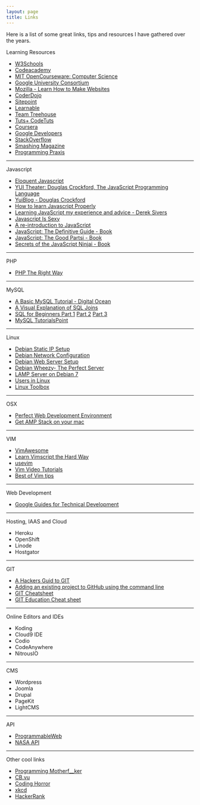 ```yaml
---
layout: page
title: Links
---
```


Here is a list of some great links, tips and resources I have gathered over
the years.

Learning Resources

* [W3Schools](http://www.w3schools.com/)
* [Codeacademy](http://www.codecademy.com/)
* [MIT OpenCourseware: Computer Science](http://ocw.mit.edu/courses/electrical-engineering-and-computer-science)
* [Google University Consortium](https://developers.google.com/university/)
* [Mozilla - Learn How to Make Websites](https://developer.mozilla.org/en-US/learn)
* [CoderDojo](http://coderdojo.com/)
* [Sitepoint](http://www.sitepoint.com)
* [Learnable](http://www.learnable.com)
* [Team Treehouse](http://teamtreehouse.com)
* [Tuts+ CodeTuts](http://code.tutsplus.com)
* [Coursera](https://www.coursera.org/)
* [Google Developers](https://developers.google.com/)
* [StackOverflow](http://stackoverflow.com/)
* [Smashing Magazine](http://coding.smashingmagazine.com/)
* [Programming Praxis](http://programmingpraxis.com/)

---

Javascript

* [Eloquent Javascript](http://eloquentjavascript.net/)
* [YUI Theater: Douglas Crockford, The JavaScript Programming Language](http://www.yuiblog.com/blog/2007/01/24/video-crockford-tjpl)
* [YuiBlog - Douglas Crockford](http://yuiblog.com/crockford)
* [How to learn Javascript Properly](http://javascriptissexy.com/how-to-learn-javascript-properly)
* [Learning JavaScript my experience and advice - Derek Sivers](http://sivers.org/learn-js)
* [Javascript Is Sexy](http://javascriptissexy.com)
* [A re-introduction to JavaScript](https://developer.mozilla.org/en-US/docs/Web/JavaScript/A_re-introduction_to_JavaScript)
* [JavaScript: The Definitive Guide - Book](http://shop.oreilly.com/product/9780596000486.do)
* [JavaScript: The Good Partsi - Book](http://shop.oreilly.com/product/9780596517748.do)
* [Secrets of the JavaScript Ninjai - Book](http://jsninja.com/)

---

PHP

* [PHP The Right Way](http://www.phptherightway.com)

---

MySQL

* [A Basic MySQL Tutorial - Digital Ocean](https://www.digitalocean.com/community/tutorials/a-basic-mysql-tutorial)
* [A Visual Explanation of SQL Joins](http://blog.codinghorror.com/a-visual-explanation-of-sql-joins/)
* [SQL for Beginners Part 1](http://code.tutsplus.com/tutorials/sql-for-beginners--net-8200) [Part 2](http://code.tutsplus.com/tutorials/sql-for-beginners-part-1--net-8274) [Part 3](http://code.tutsplus.com/articles/sql-for-beginners-part-3-database-relationships--net-8561)
* [MySQL TutorialsPoint](http://www.tutorialspoint.com/mysql/index.htm)

---

Linux

* [Debian Static IP Setup](https://www.howtoforge.com/debian-static-ip-address)
* [Debian Network Configuration](https://wiki.debian.org/NetworkConfiguration)
* [Debian Web Server Setup](http://www.pontikis.net/blog/debian-wheezy-web-server-setup)
* [Debian Wheezy- The Perfect Server](https://www.howtoforge.com/perfect-server-debian-wheezy-apache2-bind-dovecot-ispconfig-3)
* [LAMP Server on Debian 7](https://www.linode.com/docs/websites/lamp/lamp-server-on-debian-7-wheezy)
* [Users in Linux](https://www.digitalocean.com/community/tutorials/how-to-add-delete-and-grant-sudo-privileges-to-users-on-a-debian-vps)
* [Linux Toolbox](http://cb.vu/unixtoolbox.xhtml)

---

OSX

* [Perfect Web Development Environment](http://mallinson.ca/osx-web-development/)
* [Get AMP Stack on your mac](http://coolestguidesontheplanet.com/get-apache-mysql-php-phpmyadmin-working-osx-10-9-mavericks/)

---

VIM

* [VimAwesome](http://vimawesome.com/)
* [Learn Vimscript the Hard Way](http://learnvimscriptthehardway.stevelosh.com/)
* [usevim](http://usevim.com/)
* [Vim Video Tutorials](http://derekwyatt.org/vim/tutorials/)
* [Best of Vim tips](http://zzapper.co.uk/vimtips.html)

---

Web Development

* [Google Guides for Technical Development](http://www.google.com/edu/tools-and-solutions/guide-for-technical-development/index.html)

---

Hosting, IAAS and Cloud

* Heroku
* OpenShift
* Linode
* Hostgator

---

GIT

* [A Hackers Guid to GIT](https://wildlyinaccurate.com/a-hackers-guide-to-git)
* [Adding an existing project to GitHub using the command line](https://help.github.com/articles/adding-an-existing-project-to-github-using-the-command-line/)
* [GIT Cheatsheet](https://github.com/tiimgreen/github-cheat-sheet)
* [GIT Education Cheat sheet](https://education.github.com/git-cheat-sheet-education.pdf)

---

Online Editors and IDEs

* Koding
* Cloud9 IDE
* Codio
* CodeAnywhere
* NitrousIO

---

CMS

* Wordpress
* Joomla
* Drupal
* PageKit
* LightCMS

---

API

* [ProgrammableWeb](http://www.programmableweb.com/)
* [NASA API](https://data.nasa.gov/developer)

---

Other cool links

* [Programming Motherf__ker](http://programming-motherfucker.com/)
* [CB.vu](http://cb.vu/)
* [Coding Horror](http://www.codinghorror.com/blog/)
* [xkcd](http://xkcd.com/)
* [HackerRank](https://www.hackerrank.com)

